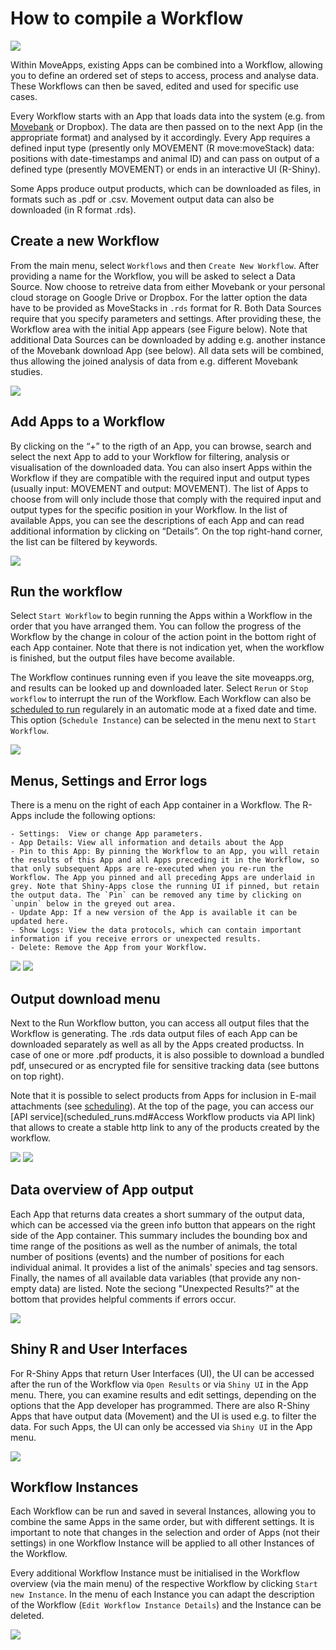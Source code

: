 # How to compile a Workflow

![](../files/Workflow_example.png)

Within MoveApps, existing Apps can be combined into a Workflow, allowing you to define an ordered set of steps to access, process and analyse data. These Workflows can then be saved, edited and used for specific use cases. 

Every Workflow starts with an App that loads data into the system (e.g. from [Movebank](www.movebank.org) or Dropbox). The data are then passed on to the next App (in the appropriate format) and analysed by it accordingly. Every App requires a defined input type (presently only MOVEMENT (R move:moveStack) data: positions with date-timestamps and animal ID) and can pass on output of a defined type (presently MOVEMENT) or ends in an interactive UI (R-Shiny). 

Some Apps produce output products, which can be downloaded as files, in formats such as .pdf or .csv. Movement output data can also be downloaded (in R format .rds).

## Create a new Workflow
From the main menu, select `Workflows` and then `Create New Workflow`. After providing a name for the Workflow, you will be asked to select a Data Source. Now choose to retreive data from either Movebank or your personal cloud storage on Google Drive or Dropbox. For the latter option the data have to be provided as MoveStacks in `.rds` format for R. Both Data Sources require that you specify parameters and settings. After providing these, the Workflow area with the initial App appears (see Figure below). Note that additional Data Sources can be downloaded by adding e.g. another instance of the Movebank download App (see below). All data sets will be combined, thus allowing the joined analysis of data from e.g. different Movebank studies.

![](../files/Workflow_movebank.png)

## Add Apps to a Workflow
By clicking on the “+” to the rigth of an App, you can browse, search and select the next App to add to your Workflow for filtering, analysis or visualisation of the downloaded data. You can also insert Apps within the Workflow if they are compatible with the required input and output types (usually input: MOVEMENT and output: MOVEMENT). The list of Apps to choose from will only include those that comply with the required input and output types for the specific position in your Workflow. In the list of available Apps, you can see the descriptions of each App and can read additional information by clicking on “Details”. On the top right-hand corner, the list can be filtered by keywords.

![](../files/Workflow_addApp.png)

## Run the workflow
Select `Start Workflow` to begin running the Apps within a Workflow in the order that you have arranged them. You can follow the progress of the Workflow by the change in colour of the action point in the bottom right of each App container. Note that there is not indication yet, when the workflow is finished, but the output files have become available.

The Workflow continues running even if you leave the site moveapps.org, and results can be looked up and downloaded later. Select `Rerun` or `Stop workflow` to interrupt the run of the Workflow. Each Workflow can also be [scheduled to run](scheduled_runs.md) regularely in an automatic mode at a fixed date and time. This option (`Schedule Instance`) can be selected in the menu next to `Start Workflow`.


![](../files/Workflow_menu.png)

## Menus, Settings and Error logs
There is a menu on the right of each App container in a Workflow. The R-Apps include the following options:

	- Settings:  View or change App parameters.
	- App Details: View all information and details about the App
	- Pin to this App: By pinning the Workflow to an App, you will retain the results of this App and all Apps preceding it in the Workflow, so that only subsequent Apps are re-executed when you re-run the Workflow. The App you pinned and all preceding Apps are underlaid in grey. Note that Shiny-Apps close the running UI if pinned, but retain the output data. The `Pin` can be removed any time by clicking on `unpin` below in the greyed out area.
	- Update App: If a new version of the App is available it can be updated here.
	- Show Logs: View the data protocols, which can contain important information if you receive errors or unexpected results.
	- Delete: Remove the App from your Workflow.

![](../files/App_menu_R.png)
![](../files/App_Pin.png)

## Output download menu
Next to the Run Workflow button, you can access all output files that the Workflow is generating. The .rds data output files of each App can be downloaded separately as well as all by the Apps created productss. In case of one or more .pdf products, it is also possible to download a bundled pdf, unsecured or as encrypted file for sensitive tracking data (see buttons on top right).

Note that it is possible to select products from Apps for inclusion in E-mail attachments (see [scheduling](scheduled_runs.md)). At the top of the page, you can access our [API service](scheduled_runs.md#Access Workflow products via API link) that allows to create a stable http link to any of the products created by the workflow.

![](../files/output_button.png)
![](../files/output_save_view.png)

## Data overview of App output
Each App that returns data creates a short summary of the output data, which can be accessed via the green info button that appears on the right side of the App container. This summary includes the bounding box and time range of the positions as well as the number of animals, the total number of positions (events) and the number of positions for each individual animal. It provides a list of the animals' species and tag sensors. Finally, the names of all available data variables (that provide any non-empty data) are listed. Note the seciong "Unexpected Results?" at the bottom that provides helpful comments if errors occur.

![](../files/CargoAgent_Overview.png)

## Shiny R and User Interfaces
For R-Shiny Apps that return User Interfaces (UI), the UI can be accessed after the run of the Workflow via `Open Results` or via `Shiny UI` in the App menu. There, you can examine results and edit settings, depending on the options that the App developer has programmed. There are also R-Shiny Apps that have output data (Movement) and the UI is used e.g. to filter the data. For such Apps, the UI can only be accessed via `Shiny UI` in the App menu.

![](../files/App_menu_shiny.png)

## Workflow Instances
Each Workflow can be run and saved in several Instances, allowing you to combine the same Apps in the same order, but with different settings. It is important to note that changes in the selection and order of Apps (not their settings) in one Workflow Instance will be applied to all other Instances of the Workflow.

Every additional Workflow Instance must be initialised in the Workflow overview (via the main menu) of the respective Workflow by clicking `Start new Instance`. In the menu of each Instance you can adapt the description of the Workflow (`Edit Workflow Instance Details`) and the Instance can be deleted. 

![](../files/Workflow_start.png)


